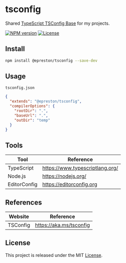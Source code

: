 # tsconfig

Shared [TypeScript TSConfig Base](https://www.typescriptlang.org/docs/handbook/tsconfig-json.html) for my projects.

[![NPM version][npm-badge]][npm-url]
[![License][license-badge]][license-url]

## Install

```sh
npm install @epreston/tsconfig --save-dev
```

## Usage

`tsconfig.json`

```json
{
  "extends": "@epreston/tsconfig",
  "compilerOptions": {
    "rootDir": ".",
    "baseUrl": ".",
    "outDir": "temp"
  }
}
```

## Tools

| Tool         | Reference                       |
| ------------ | ------------------------------- |
| TypeScript   | https://www.typescriptlang.org/ |
| Node.js      | https://nodejs.org/             |
| EditorConfig | https://editorconfig.org        |

## References

| Website  | Reference               |
| -------- | ----------------------- |
| TSConfig | https://aka.ms/tsconfig |

## License

This project is released under the MIT [License](LICENSE).

[npm-badge]: https://img.shields.io/npm/v/@epreston/tsconfig
[npm-url]: https://www.npmjs.com/package/@epreston/tsconfig
[license-badge]: https://img.shields.io/npm/l/@epreston/tsconfig
[license-url]: LICENSE
